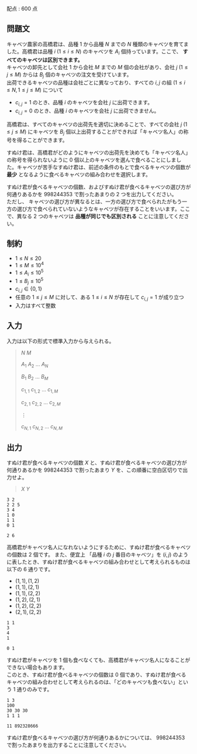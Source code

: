 配点 : $600$ 点

## 問題文

キャベツ農家の高橋君は、品種 $1$ から品種 $N$ までの $N$ 種類のキャベツを育てました。高橋君は品種 $i$ $(1 \leq i \leq N)$ のキャベツを $A_i$ 個持っています。ここで、 **すべてのキャベツは区別できます。**<br>
キャベツの卸先として会社 $1$ から会社 $M$ までの $M$ 個の会社があり、会社 $j$ $(1 \leq j \leq M)$ からは $B_j$ 個のキャベツの注文を受けています。<br>
出荷できるキャベツの品種は会社ごとに異なっており、すべての $i, j$ の組 $(1 \leq i \leq N, 1 \leq j \leq M)$ について

- $c_{i, j} = 1$ のとき、品種 $i$ のキャベツを会社 $j$ に出荷できます。
- $c_{i, j} = 0$ のとき、品種 $i$ のキャベツを会社 $j$ に出荷できません。

高橋君は、すべてのキャベツの出荷先を適切に決めることで、すべての会社 $j$ $(1 \leq j \leq M)$ にキャベツを $B_j$ 個以上出荷することができれば「キャベツ名人」の称号を得ることができます。

すぬけ君は、高橋君がどのようにキャベツの出荷先を決めても「キャベツ名人」の称号を得られないように $0$ 個以上のキャベツを選んで食べることにしました。キャベツが苦手なすぬけ君は、前述の条件のもとで食べるキャベツの個数が **最少** となるように食べるキャベツの組み合わせを選択します。

すぬけ君が食べるキャベツの個数、およびすぬけ君が食べるキャベツの選び方が何通りあるかを $998244353$ で割ったあまりの $2$ つを出力してください。<br>
ただし、 キャベツの選び方が異なるとは、一方の選び方で食べられたがもう一方の選び方で食べられていないようなキャベツが存在することをいいます。ここで、異なる $2$ つのキャベツは **品種が同じでも区別される** ことに注意してください。

## 制約

- $1 \leq N \leq 20$
- $1 \leq M \leq 10^4$
- $1 \leq A_i \leq 10^5$
- $1 \leq B_j \leq 10^5$
- $c_{i, j} \in \lbrace 0, 1 \rbrace$
- 任意の $1 \leq j \leq M$ に対して、ある $1 \leq i \leq N$ が存在して $c_{i, j} = 1$ が成り立つ
- 入力はすべて整数

## 入力

入力は以下の形式で標準入力から与えられる。

> $N$ $M$
> 
> $A_1$ $A_2$ $\ldots$ $A_N$
> 
> $B_1$ $B_2$ $\ldots$ $B_M$
> 
> $c_{1, 1}$ $c_{1, 2}$ $\ldots$ $c_{1, M}$
> 
> $c_{2, 1}$ $c_{2, 2}$ $\ldots$ $c_{2, M}$
> 
> $\vdots$
> 
> $c_{N, 1}$ $c_{N, 2}$ $\ldots$ $c_{N, M}$

## 出力

すぬけ君が食べるキャベツの個数 $X$ と、すぬけ君が食べるキャベツの選び方が何通りあるかを $998244353$ で割ったあまり $Y$ を、この順番に空白区切りで出力せよ。

> $X$ $Y$

```input1
3 2
2 2 5
3 4
1 0
1 1
0 1
```

```output1
2 6
```

高橋君がキャベツ名人になれないようにするために、すぬけ君が食べるキャベツの個数は $2$ 個です。
また、便宜上 「品種 $i$ の $j$ 番目のキャベツ」を $(i,j)$ のように表したとき、すぬけ君が食べるキャベツの組み合わせとして考えられるものは以下の $6$ 通りです。

- $(1, 1), (1, 2)$
- $(1, 1), (2, 1)$
- $(1, 1), (2, 2)$
- $(1, 2), (2, 1)$
- $(1, 2), (2, 2)$
- $(2, 1), (2, 2)$

```input2
1 1
3
4
1
```

```output2
0 1
```

すぬけ君がキャベツを $1$ 個も食べなくても、高橋君がキャベツ名人になることができない場合もあります。<br>
このとき、すぬけ君が食べるキャベツの個数は $0$ 個であり、すぬけ君が食べるキャベツの組み合わせとして考えられるのは、「どのキャベツも食べない」という $1$ 通りのみです。

```input3
1 3
100
30 30 30
1 1 1
```

```output3
11 892328666
```

すぬけ君が食べるキャベツの選び方が何通りあるかについては、 $998244353$ で割ったあまりを出力することに注意してください。